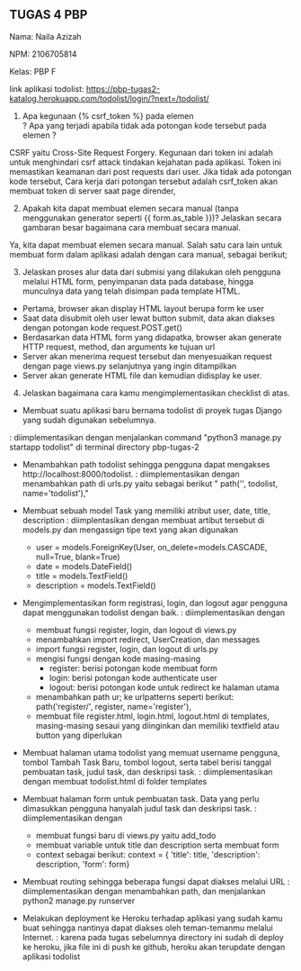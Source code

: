 TUGAS 4 PBP
-
Nama: Naila Azizah

NPM: 2106705814

Kelas: PBP F

link aplikasi todolist: https://pbp-tugas2-katalog.herokuapp.com/todolist/login/?next=/todolist/ 

1. Apa kegunaan {% csrf_token %} pada elemen <form>? 
Apa yang terjadi apabila tidak ada potongan kode tersebut pada elemen <form>?

CSRF yaitu Cross-Site Request Forgery. Kegunaan dari token ini adalah untuk menghindari csrf attack tindakan kejahatan pada aplikasi. Token ini memastikan keamanan dari post requests dari user.
   Jika tidak ada potongan kode tersebut, 
   Cara kerja dari potongan tersebut adalah csrf_token akan membuat token di server saat page dirender, 

2. Apakah kita dapat membuat elemen <form> secara manual (tanpa menggunakan generator seperti {{ form.as_table }})? 
Jelaskan secara gambaran besar bagaimana cara membuat <form> secara manual.

Ya, kita dapat membuat elemen <form> secara manual. Salah satu cara lain untuk membuat form dalam aplikasi adalah dengan cara manual, sebagai berikut;


3. Jelaskan proses alur data dari submisi yang dilakukan oleh pengguna melalui HTML form, 
penyimpanan data pada database, hingga munculnya data yang telah disimpan pada template HTML.
- Pertama, browser akan display HTML layout berupa form ke user
- Saat data disubmit oleh user lewat button submit, data akan diakses dengan potongan kode request.POST.get()
- Berdasarkan data HTML form yang didapatka, browser akan generate HTTP request, method, dan arguments ke tujuan url
- Server akan menerima request tersebut dan menyesuaikan request dengan page views.py selanjutnya yang ingin ditampilkan
- Server akan generate HTML file dan kemudian didisplay ke user.

4. Jelaskan bagaimana cara kamu mengimplementasikan checklist di atas.

- Membuat suatu aplikasi baru bernama todolist di proyek tugas Django yang sudah digunakan sebelumnya.

: diimplementasikan dengan menjalankan command "python3 manage.py startapp todolist" di terminal directory pbp-tugas-2


- Menambahkan path todolist sehingga pengguna dapat mengakses http://localhost:8000/todolist.
: diimplementasikan dengan menambahkan path di urls.py yaitu sebagai berikut
"  path('', todolist, name='todolist'),"

- Membuat sebuah model Task yang memiliki atribut user, date, title, description
  : diimplentasikan dengan membuat artibut tersebut di models.py dan mengassign tipe text yang akan digunakan
  - user = models.ForeignKey(User, on_delete=models.CASCADE, null=True, blank=True)
  - date = models.DateField() 
  - title = models.TextField()
  - description = models.TextField()

- Mengimplementasikan form registrasi, login, dan logout agar pengguna dapat menggunakan todolist dengan baik.
: diimplementasikan dengan
  - membuat fungsi register, login, dan logout di views.py
  - menambahkan import redirect, UserCreation, dan messages
  - import fungsi register, login, dan logout di urls.py
  - mengisi fungsi dengan kode masing-masing
    - register: berisi potongan kode membuat form
    - login: berisi potongan kode authenticate user
    - logout: berisi potongan kode untuk redirect ke halaman utama
  - menambahkan path ur; ke urlpatterns seperti berikut: path('register/', register, name='register'),
  - membuat file register.html, login.html, logout.html di templates, masing-masing sesaui yang diinginkan dan memiliki textfield atau button yang diperlukan

- Membuat halaman utama todolist yang memuat username pengguna, tombol Tambah Task Baru, tombol logout, serta tabel berisi tanggal pembuatan task, judul task, dan deskripsi task.
: diimplementasikan dengan membuat todolist.html di folder templates

- Membuat halaman form untuk pembuatan task. Data yang perlu dimasukkan pengguna hanyalah judul task dan deskripsi task.
: diimplementasikan dengan
  - membuat fungsi baru di views.py yaitu add_todo
  - membuat variable untuk title dan description serta membuat form
  - context sebagai berikut:
  context = {
  'title': title,
  'description': description,
  'form': form}

- Membuat routing sehingga beberapa fungsi dapat diakses melalui URL
: diimplementasikan dengan menambahkan path, dan menjalankan python2 manage.py runserver
   
- Melakukan deployment ke Heroku terhadap aplikasi yang sudah kamu buat sehingga nantinya dapat diakses oleh teman-temanmu melalui Internet.
: karena pada tugas sebelumnya directory ini sudah di deploy ke heroku, jika file ini di push ke github, heroku akan terupdate dengan aplikasi todolist

